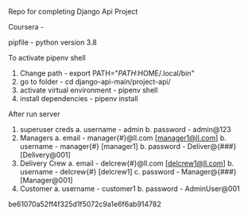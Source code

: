 Repo for completing Django Api Project

Coursera - 

pipfile - python version 3.8

To activate pipenv shell
 1. Change path - export PATH="$PATH:$HOME/.local/bin"
 2. go to folder -  cd django-api-main/project-api/
 3. activate virtual environment -  pipenv shell
 4. install dependencies - pipenv install


After run server
 1. superuser creds
    a. username - admin
    b. password - admin@123
 2. Managers
    a. email    - manager{#}@ll.com  [manager1@ll.com]
    b. username - manager{#}         [manager1]
    b. password - Deliver@{###}      [Delivery@001]
 3. Delivery Crew
    a. email    - delcrew{#}@ll.com  [delcrew1@ll.com]
    b. username - delcrew{#}         [delcrew1]
    c. password - Manager@{###}      [Manager@001]
 4. Customer
    a. username - customer1
    b. password - AdminUser@001

    
be61070a52ff4f325d1f5072c9a1e6f6ab914782
